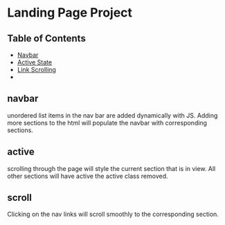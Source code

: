# Landing Page Project

## Table of Contents

* [Navbar](#navbar)
* [Active State](#active)
* [Link Scrolling](#scroll)
*

## navbar
unordered list items in the nav bar are added dynamically with JS. Adding more sections to the html will populate the navbar with corresponding sections.

## active
scrolling through the page will style the current section that is in view. All other sections will have active the active class removed.

## scroll
Clicking on the nav links will scroll smoothly to the corresponding section.
